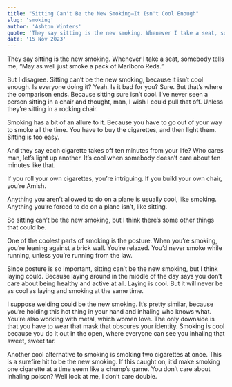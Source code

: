 ```yaml
---
title: "Sitting Can't Be the New Smoking—It Isn't Cool Enough"
slug: 'smoking'
author: 'Ashton Winters'
quote: 'They say sitting is the new smoking. Whenever I take a seat, somebody tells me, “May as well just smoke a pack of Marlboro Reds.”'
date: '15 Nov 2023'
---
```


They say sitting is the new smoking. Whenever I take a seat, somebody tells me, “May as well just smoke a pack of Marlboro Reds.”

But I disagree. Sitting can’t be the new smoking, because it isn’t cool enough. Is everyone doing it? Yeah. Is it bad for you? Sure. But that’s where the comparison ends. Because sitting sure isn’t cool. I’ve never seen a person sitting in a chair and thought, man, I wish I could pull that off. Unless they’re sitting in a rocking chair.

Smoking has a bit of an allure to it. Because you have to go out of your way to smoke all the time. You have to buy the cigarettes, and then light them. Sitting is too easy.

And they say each cigarette takes off ten minutes from your life? Who cares man, let’s light up another. It’s cool when somebody doesn’t care about ten minutes like that.

If you roll your own cigarettes, you’re intriguing. If you build your own chair, you’re Amish.

Anything you aren’t allowed to do on a plane is usually cool, like smoking. Anything you’re forced to do on a plane isn’t, like sitting.

So sitting can’t be the new smoking, but I think there’s some other things that could be.

One of the coolest parts of smoking is the posture. When you’re smoking, you’re leaning against a brick wall. You’re relaxed. You’d never smoke while running, unless you’re running from the law.

Since posture is so important, sitting can’t be the new smoking, but I think laying could. Because laying around in the middle of the day says you don’t care about being healthy and active at all. Laying is cool. But it will never be as cool as laying and smoking at the same time.

I suppose welding could be the new smoking. It’s pretty similar, because you’re holding this hot thing in your hand and inhaling who knows what. You’re also working with metal, which women love. The only downside is that you have to wear that mask that obscures your identity. Smoking is cool because you do it out in the open, where everyone can see you inhaling that sweet, sweet tar.

Another cool alternative to smoking is smoking two cigarettes at once. This is a surefire hit to be the new smoking. If this caught on, it’d make smoking one cigarette at a time seem like a chump’s game. You don’t care about inhaling poison? Well look at me, I don’t care double.